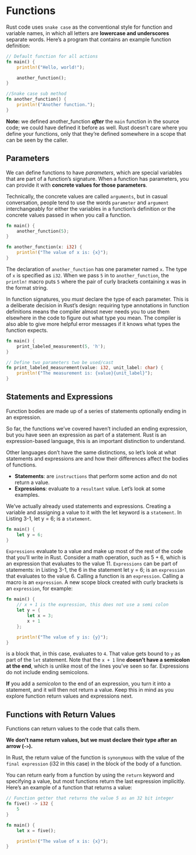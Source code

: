 # Functions

Rust code uses `snake case` as the conventional style for function and variable names, in which all letters are **lowercase and underscores** separate words. Here’s a program that contains an example function definition:

```rust
// Default function for all actions
fn main() {
    println!("Hello, world!");

    another_function();
}

//Snake case sub method
fn another_function() {
    println!("Another function.");
}
```

**Note:** we defined another_function ***after*** the `main` function in the source code; we could have defined it before as well. Rust doesn’t care where you define your functions, only that they’re defined somewhere in a scope that can be seen by the caller.

## Parameters

We can define functions to have *parameters*, which are special variables that are part of a function’s signature. When a function has parameters, you can provide it with **concrete values for those parameters**. 

Technically, the concrete values are called `arguments`, but in casual conversation, people tend to use the words `parameter` and `argument` interchangeably for either the variables in a function’s definition or the concrete values passed in when you call a function.

```rust
fn main() {
    another_function(5);
}

fn another_function(x: i32) {
    println!("The value of x is: {x}");
}
```

The declaration of `another_function` has one parameter named `x`. The type of `x` is specified as `i32`. When we pass `5` in to `another_function`, the `println!` macro puts `5` where the pair of curly brackets containing x was in the format string.

In function signatures, you *must* declare the type of each parameter. This is a deliberate decision in Rust’s design: requiring type annotations in function definitions means the compiler almost never needs you to use them elsewhere in the code to figure out what type you mean. The compiler is also able to give more helpful error messages if it knows what types the function expects.

```rust
fn main() {
    print_labeled_measurement(5, 'h');
}

// Define two parameters two be used/cast
fn print_labeled_measurement(value: i32, unit_label: char) {
    println!("The measurement is: {value}{unit_label}");
}
```

## Statements and Expressions

Function bodies are made up of a series of statements optionally ending in an expression. 

So far, the functions we’ve covered haven’t included an ending expression, but you have seen an expression as part of a statement. Rust is an expression-based language, this is an important distinction to understand. 

Other languages don’t have the same distinctions, so let’s look at what statements and expressions are and how their differences affect the bodies of functions.

- **Statements**: are `instructions` that perform some action and do not return a value.
- **Expressions**: evaluate to a `resultant` value. Let’s look at some examples.

We’ve actually already used statements and expressions. Creating a variable and assigning a value to it with the let keyword is a `statement`. In Listing 3-1, let y = 6; is a `statement`.

```rust
fn main() {
    let y = 6;
}
```

`Expressions` evaluate to a value and make up most of the rest of the code that you’ll write in Rust. Consider a math operation, such as 5 + 6, which is an expression that evaluates to the value 11. `Expressions` can be part of statements: in Listing 3-1, the 6 in the statement let y = 6; is an `expression` that evaluates to the value 6. Calling a function is an `expression`. Calling a macro is an `expression`. A new scope block created with curly brackets is an `expression`, for example:

```rust
fn main() {
    // x + 1 is the expression, this does not use a semi colon
    let y = {
        let x = 3;
        x + 1
    };

    println!("The value of y is: {y}");
}
```
is a block that, in this case, evaluates to `4`. That value gets bound to `y` as part of the `let` statement. Note that the `x + 1` line **doesn’t have a semicolon at the end**, which is unlike most of the lines you’ve seen so far. Expressions do not include ending semicolons. 

**If** you add a *semicolon* to the end of an expression, you turn it into a statement, and it will then not return a value. Keep this in mind as you explore function return values and expressions next.

## Functions with Return Values
Functions can return values to the code that calls them. 

**We don’t name return values, but we must declare their type after an arrow (`->`).**

In Rust, the return value of the function is `synonymous` with the value of the `final expression` (i32 in this case) in the block of the body of a function. 

You can return early from a function by using the `return` keyword and specifying a value, but most functions return the last expression implicitly. Here’s an example of a function that returns a value:

```rust
// Function getter that returns the value 5 as an 32 bit integer
fn five() -> i32 {
    5
}

fn main() {
    let x = five();

    println!("The value of x is: {x}");
}
```